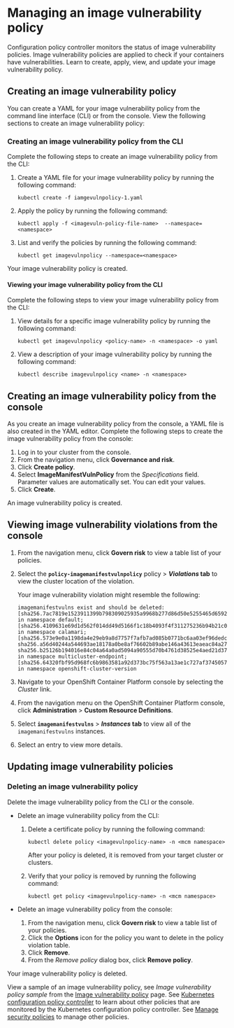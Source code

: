 # Managing an image vulnerability policy 

Configuration policy controller monitors the status of image vulnerability policies. Image vulnerability policies are applied to check if your containers have vulnerabilities. Learn to create, apply, view, and update your image vulnerability policy. 

## Creating an image vulnerability policy 

You can create a YAML for your image vulnerability policy from the command line interface (CLI) or from the console. View the following sections to create an image vulnerability policy: 

### Creating an image vulnerability policy from the CLI

Complete the following steps to create an image vulnerability policy from the CLI:

1. Create a YAML file for your image vulnerability policy by running the following command:

   ```
   kubectl create -f iamgevulnpolicy-1.yaml
   ```

2. Apply the policy by running the following command:

   ```
   kubectl apply -f <imagevuln-policy-file-name>  --namespace=<namespace>
   ```

3. List and verify the policies by running the following command:

   ```
   kubectl get imagevulnpolicy --namespace=<namespace>
   ```

Your image vulnerability policy is created. 

#### Viewing your image vulnerability policy from the CLI 

Complete the following steps to view your image vulnerability policy from the CLI:

1. View details for a specific image vulnerability policy by running the following command:

   ```
   kubectl get imagevulnpolicy <policy-name> -n <namespace> -o yaml
   ```

2. View a description of your image vulnerability policy by running the following command:

   ```
   kubectl describe imagevulnpolicy <name> -n <namespace>
   ```

## Creating an image vulnerability policy from the console

As you create an image vulnerability policy from the console, a YAML file is also created in the YAML editor. Complete the following steps to create the image vulnerability policy from the console:

1. Log in to your cluster from the console.
2. From the navigation menu, click **Governance and risk**.
3. Click **Create policy**.
4. Select **ImageManifestVulnPolicy** from the _Specifications_ field. Parameter values are automatically set. You can edit your values.
5. Click **Create**.

An image vulnerability policy is created.

## Viewing image vulnerability violations from the console

1. From the navigation menu, click **Govern risk** to view a table list of your policies.
2. Select the **`policy-imagemanifestvulnpolicy`** policy > **_Violations_ tab** to view the cluster location of the violation.

   Your image vulnerability violation might resemble the following:

   ```
   imagemanifestvulns exist and should be deleted: [sha256.7ac7819e1523911399b798309025935a9968b277d86d50e5255465d6592c0266] in namespace default; [sha256.4109631e69d1d562f014dd49d5166f1c18b4093f4f311275236b94b21c0041c0] in namespace calamari; [sha256.573e9e0a1198da4e29eb9a8d7757f7afb7ad085b0771bc6aa03ef96dedc5b743, sha256.a56d40244a544693ae18178a0be8af76602b89abe146a43613eaeac84a27494e, sha256.b25126b194016e84c04a64a0ad5094a90555d70b4761d38525e4aed21d372820] in namespace multicluster-endpoint; [sha256.64320fbf95d968fc6b9863581a92d373bc75f563a13ae1c727af37450579f61a] in namespace openshift-cluster-version
   ```

3. Navigate to your OpenShift Container Platform console by selecting the _Cluster_ link.

4. From the navigation menu on the OpenShift Container Platform console, click **Administration** > **Custom Resource Definitions**.

5. Select **`imagemanifestvulns`** > **_Instances_ tab** to view all of the `imagemanifestvulns` instances.

6. Select an entry to view more details.

## Updating image vulnerability policies

### Deleting an image vulnerability policy

Delete the image vulnerability policy from the CLI or the console. 

* Delete an image vulnerability policy from the CLI:

  1. Delete a certificate policy by running the following command: <!--verify command `namespace`-->

      ```
      kubectl delete policy <imagevulnpolicy-name> -n <mcm namespace>  
      ```

      After your policy is deleted, it is removed from your target cluster or clusters.

  2. Verify that your policy is removed by running the following command:

      ```
      kubectl get policy <imagevulnpolicy-name> -n <mcm namespace>
      ```
      
* Delete an image vulnerability policy from the console:

  1. From the navigation menu, click **Govern risk** to view a table list of your policies.
  2. Click the **Options** icon for the policy you want to delete in the policy violation table.
  3. Click **Remove**.
  4. From the _Remove policy_ dialog box, click **Remove policy**.

Your image vulnerability policy is deleted.

View a sample of an image vulnerability policy, see _Image vulnerability policy sample_ from the [Image vulnerability policy](image_vuln_policy.md) page. See [Kubernetes configuration policy controller](config_policy_ctrl.md) to learn about other policies that are monitored by the Kubernetes configuration policy controller. See [Manage security policies](manage_policy_overview.md) to manage other policies.
